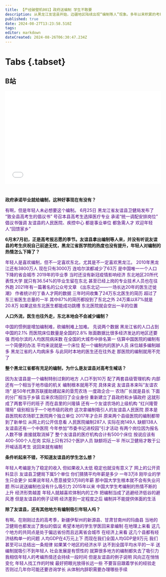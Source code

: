 ```yaml
---
title: 【产经破壁机001】政府送编制 学生不敢要
description: 从黑龙江友谊县开始，边疆地区陆续出现“编制等人”现象。多年以来积累的考编浪潮似乎已经触顶。
published: true
date: 2024-08-27T13:23:58.510Z
tags: 
editor: markdown
dateCreated: 2024-08-26T06:30:47.234Z
---
```


# Tabs {.tabset}

## B站

<div style="position: relative; padding: 30% 45%;">
<iframe style="position: absolute; width: 100%; height: 100%; left: 0; top: 0;" src="//player.bilibili.com/player.html?&bvid=BV1Xevze1EGW&page=1&as_wide=1&high_quality=1&danmaku=1&autoplay=0" scrolling="no" border="0" frameborder="no" framespacing="0" allowfullscreen="true"></iframe>
</div>


#

**政府承诺毕业就给编制，这种好事现在有没有？**

<font color = 'indigo'>
有啊，但是年轻人未必想要这个编制。
6月25日
黑龙江省友谊县卫健局发布了
“致全县高考生的倡议书”
号召本县高考生选择医疗专业
承诺“统一调配安排岗位”
倡议书强调
友谊县的人民医院、疾控中心
都是事业单位
都急需人才
欢迎年轻人“回馈家乡”
</font>

**6月末7月初，正是高考报志愿的季节。友谊县拿出编制等人来，并没有听说友谊县的考生庆祝自己前途无忧，黑龙江省医学院的热度也没有提升，年轻人对编制的热情怎么下降了？**

<font color = 'indigo'>
年轻人是喜欢编制，但不一定喜欢东北，尤其是不一定喜欢黑龙江。
2010年黑龙江还有3800万人
现在只有3000万
连哈尔滨都减少了63万
是中国唯一一个人口下降的省会城市
2019年的毕业季
当时还没有新冠疫情影响经济
东北地区20所代表性大学
就只有36.54%的毕业生留在东北
甚至已经上岗的专业技术人员也在往外跑
2021年有一篇著名的公众号文章
《出东北记——一场长达20年的医生迁徙潮》
作者统计的丁香人才网的数据
三年时间收集了24万东北医生的简历
超过了东三省医生总量的一半
其中87%的简历都投到了东北之外
24万乘以87%就是20.8万
如果这些东北医生都能成功跳槽
东北医院就会空出一半的位置
</font>

**人口外流，医生也往外走，东北本地会不会减少编制？**

<font color = 'indigo'>
中国的惯例是增加编制难，砍编制难上加难。
先说两个数据
黑龙江省的人口占到中国的2.1%
而医院床位数量是全国的2.8%
账面数据比很多经济发达的地区还要强
而哈尔滨的人均医院病床数
在全国的大城市中排名第一
估算中国医院的编制有一个简便的办法
平均来说就是一个床位
配一个编制内的医护人员
床位越多编制越多
黑龙江省的人均病床多
与此同时本地的医生还在往外走
那医院的编制就用不完了
</font>

**整个黑龙江省都有充足的编制，为什么是友谊县对高考生喊话？**

<font color = 'indigo'>
因为友谊县是一个编制特别过剩的地方
人口不到10万
配了两套县级管理机构
内部还有一个相当于地市级的机关
编制根本就用不完
具体来说
友谊县本来叫“友谊农场”
是50年代靠苏联援助建起来的垦荒农场
一度政企合一
农场厂长就是县长
下面的分厂相当于乡镇
后来农场回归了企业身份
重新建立了县政府和乡镇政府
这就形成了两套平行的班子
而在县里的兴隆镇
还有一个友谊农场的上级机构
“红兴隆管理局”
级别相当于一个地市级的政府
这次拿编制吸引人的友谊县人民医院
原本是县医院和农场职工医院两个独立单位
2017年才合并
原来两个县级医院的编制都带到了新单位
从网上的公开信息看
人民医院编制287人
实际在岗149人
缺额138人
友谊县还有一个中医院
今年参加“市委书记进校园”引才活动
有两个岗位因为报名人数不够
直接就取消掉了
整个友谊县的医疗机构合计有500个床位
按说应该有400-500个人在岗
实际上只有252个医护人员
缺额将近一半
所以卫健局才敢于公开喊话高考生
说回来就有编制
</font>

**条件听起来不错，不知道友谊县的学生怎么想？**

<font color = 'indigo'>
年轻人考编是为了稳定的收入
但如果收入太低
稳定也就没有意义了
网上的公开资料显示
友谊县卫健局下属5个单位
你们猜猜平均年薪是多少
一年3万8
刚毕业的学生只会更少
如果说年轻人愿意接受3万8的年薪
那中国大学生根本就不会有失业问题
所以说送编制也没有什么吸引力
2015年以来
中国大学生考编制的热情不断的上升
经济形势越差
年轻人就越喜欢体制内的工作
把编制当成了逃避经济低谷的避风港
但是友谊县的例子证明
经济差到一定程度之后
编制并不能提供体面的生活
</font>

**除了友谊县，还有其他地方有编制吸引年轻人吗？**

<font color = 'indigo'>
有啊。在刚刚过去的高考季，新疆伊犁州的新源县、甘肃甘南州的玛曲县
当地的卫健局也都发出了类似的倡议
希望本地的学生学医回来拿编制
在地理上来看
这几个地方的共同点是处于偏远省份而且远离省会城市
在经济上来看
这几个县都有经济结构单一的问题
人均GDP在4万元上下
而现在我们全国人均GDP是9万元
我们甚至可以总结出一条规律
如果某个地区的经济水平
达不到全国平均水平的一半
送编制就吸引不到年轻人
社会发展是有惯性的
就算很多地方的编制都失去了吸引力
我相信年轻人的考编热情还会持续一段时间
但是友谊县的例子说明
风向正在悄悄变化
年轻人找工作的时候
最好把眼光放得长远一些
不要盲目跟着学长的经验走
否则过几年你可能还要咨询学长
从体制内辞职需要办理哪些手续
</font>
